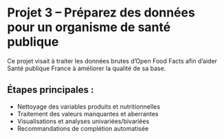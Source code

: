 # Projet 3 – Préparez des données pour un organisme de santé publique

Ce projet visait à traiter les données brutes d’Open Food Facts afin d’aider Santé publique France à améliorer la qualité de sa base.

## Étapes principales :
- Nettoyage des variables produits et nutritionnelles
- Traitement des valeurs manquantes et aberrantes
- Visualisations et analyses univariées/bivariées
- Recommandations de complétion automatisée
